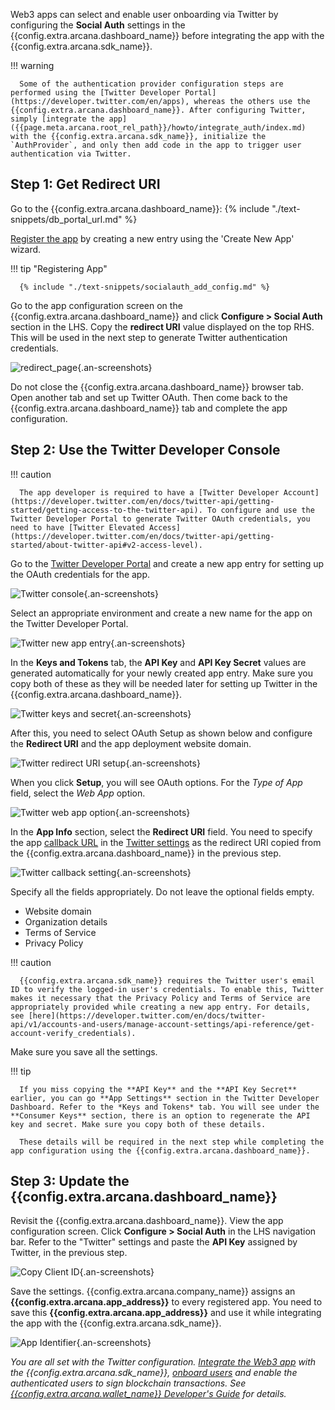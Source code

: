 Web3 apps can select and enable user onboarding via Twitter by configuring the **Social Auth** settings in the {{config.extra.arcana.dashboard_name}} before integrating the app with the {{config.extra.arcana.sdk_name}}.

!!! warning

      Some of the authentication provider configuration steps are performed using the [Twitter Developer Portal](https://developer.twitter.com/en/apps), whereas the others use the {{config.extra.arcana.dashboard_name}}. After configuring Twitter, simply [integrate the app]({{page.meta.arcana.root_rel_path}}/howto/integrate_auth/index.md) with the {{config.extra.arcana.sdk_name}}, initialize the `AuthProvider`, and only then add code in the app to trigger user authentication via Twitter.
      
## Step 1: Get Redirect URI

Go to the {{config.extra.arcana.dashboard_name}}: {% include "./text-snippets/db_portal_url.md" %}

[Register the app]({{page.meta.arcana.root_rel_path}}/howto/config_dapp.md#step-2-register-application) by creating a new entry using the 'Create New App' wizard. 

!!! tip "Registering App"
    
      {% include "./text-snippets/socialauth_add_config.md" %}

Go to the app configuration screen on the {{config.extra.arcana.dashboard_name}} and click **Configure > Social Auth** section in the LHS. Copy the **redirect URI** value displayed on the top RHS. This will be used in the next step to generate Twitter authentication credentials.

![redirect_page](/img/an_dApp_config_redirect_uri.png){.an-screenshots}

Do not close the {{config.extra.arcana.dashboard_name}} browser tab. Open another tab and set up Twitter OAuth. Then come back to the {{config.extra.arcana.dashboard_name}} tab and complete the app configuration.

## Step 2: Use the Twitter Developer Console

!!! caution

      The app developer is required to have a [Twitter Developer Account](https://developer.twitter.com/en/docs/twitter-api/getting-started/getting-access-to-the-twitter-api). To configure and use the Twitter Developer Portal to generate Twitter OAuth credentials, you need to have [Twitter Elevated Access](https://developer.twitter.com/en/docs/twitter-api/getting-started/about-twitter-api#v2-access-level). 

Go to the [Twitter Developer Portal](https://developer.twitter.com/en/portal/projects-and-apps) and create a new app entry for setting up the OAuth credentials for the app.

![Twitter console](/img/an_dApp_twitter_dev_console.png){.an-screenshots}

Select an appropriate environment and create a new name for the app on the Twitter Developer Portal.

![Twitter new app entry](/img/twitter_new_app_setup.png){.an-screenshots}

In the **Keys and Tokens** tab, the **API Key** and **API Key Secret** values are generated automatically for your newly created app entry. Make sure you copy both of these as they will be needed later for setting up Twitter in the {{config.extra.arcana.dashboard_name}}. 
 
![Twitter keys and secret](/img/twitter_new_app_keys_secret.png){.an-screenshots}

After this, you need to select OAuth Setup as shown below and configure the **Redirect URI** and the app deployment website domain.

![Twitter redirect URI setup](/img/twitter_oauth_settings.png){.an-screenshots}

When you click **Setup**, you will see OAuth options.  For the *Type of App* field, select the *Web App* option.

![Twitter web app option](/img/twitter_oauth_typeofapp.png){.an-screenshots}

In the **App Info** section, select the **Redirect URI** field. You need to specify the app [callback URL](https://developer.twitter.com/en/docs/apps/callback-urls) in the [Twitter settings](https://www.cozmoslabs.com/docs/profile-builder-2/add-ons/social-connect/create-twitter-app-social-connect/) as the redirect URI copied from the {{config.extra.arcana.dashboard_name}} in the previous step. 

![Twitter callback setting](/img/twitter_callback_url_setting.png){.an-screenshots}

Specify all the fields appropriately. Do not leave the optional fields empty.

- Website domain
- Organization details
- Terms of Service
- Privacy Policy

!!! caution

      {{config.extra.arcana.sdk_name}} requires the Twitter user's email ID to verify the logged-in user's credentials. To enable this, Twitter makes it necessary that the Privacy Policy and Terms of Service are appropriately provided while creating a new app entry. For details, see [here](https://developer.twitter.com/en/docs/twitter-api/v1/accounts-and-users/manage-account-settings/api-reference/get-account-verify_credentials).

Make sure you save all the settings.

!!! tip 

      If you miss copying the **API Key** and the **API Key Secret** earlier, you can go **App Settings** section in the Twitter Developer Dashboard. Refer to the *Keys and Tokens* tab. You will see under the **Consumer Keys** section, there is an option to regenerate the API key and secret. Make sure you copy both of these details.

      These details will be required in the next step while completing the app configuration using the {{config.extra.arcana.dashboard_name}}.

## Step 3: Update the {{config.extra.arcana.dashboard_name}}

Revisit the {{config.extra.arcana.dashboard_name}}. View the app configuration screen. Click **Configure > Social Auth** in the LHS navigation bar. Refer to the "Twitter" settings and paste the **API Key** assigned by Twitter, in the previous step. 

![Copy Client ID](/img/an_dApp_twitter_config.png){.an-screenshots}

Save the settings. {{config.extra.arcana.company_name}} assigns an **{{config.extra.arcana.app_address}}** to every registered app. You need to save this **{{config.extra.arcana.app_address}}** and use it while integrating the app with the {{config.extra.arcana.sdk_name}}. 

![App Identifier](/img/an_db_app_address.png){.an-screenshots}

*You are all set with the Twitter configuration. [Integrate the Web3 app]({{page.meta.arcana.root_rel_path}}/howto/integrate_auth/index.md) with the {{config.extra.arcana.sdk_name}}, [onboard users]({{page.meta.arcana.root_rel_path}}/howto/onboard_users/index.md) and enable the authenticated users to sign blockchain transactions. See [{{config.extra.arcana.wallet_name}} Developer's Guide]({{page.meta.arcana.root_rel_path}}/howto/arcana_wallet/index.md) for details.*
